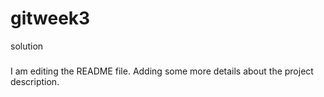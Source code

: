 # gitweek3
solution
###
I am editing the README file. Adding some more details about the project description.
